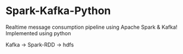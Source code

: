 # Spark-Kafka-Python
Realtime message consumption  pipeline using Apache Spark & Kafka!
Implemented using python

Kafka -> Spark-RDD -> hdfs


